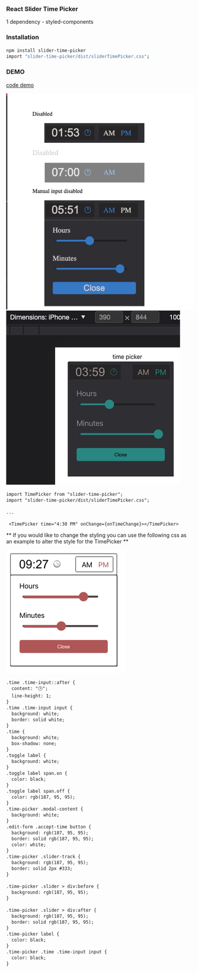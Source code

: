 ### React Slider Time Picker
 
 1 dependency - styled-components 
 
### Installation

```sh
npm install slider-time-picker
import "slider-time-picker/dist/sliderTimePicker.css";
```

### DEMO

[code   demo](https://stackblitz.com/edit/react-ts-ckrgva?file=App.tsx)


 ![desktop](slider.png)
![Mobile](mobile.png)

```JSX
import TimePicker from "slider-time-picker";
import "slider-time-picker/dist/sliderTimePicker.css";

...

 <TimePicker time="4:30 PM" onChange={onTimeChange}></TimePicker>
 ```
** If you would like to change the styling you can use the following css as an example to alter the style for the TimePicker **

![My Image](theme.png)


```JSX
.time .time-input::after {
  content: "🕒";
  line-height: 1;
}
.time .time-input input {
  background: white;
  border: solid white;
}
.time {
  background: white;
  box-shadow: none;
}
.toggle label {
  background: white;
}
.toggle label span.on {
  color: black;
}
.toggle label span.off {
  color: rgb(187, 95, 95);
}
.time-picker .modal-content {
  background: white;
}
.edit-form .accept-time button {
  background: rgb(187, 95, 95);
  border: solid rgb(187, 95, 95);
  color: white;
}
.time-picker .slider-track {
  background: rgb(187, 95, 95);
  border: solid 2px #333;
}

.time-picker .slider > div:before {
  background: rgb(187, 95, 95);
}

.time-picker .slider > div:after {
  background: rgb(187, 95, 95);
  border: solid rgb(187, 95, 95);
}
.time-picker label {
  color: black;
}
.time-picker .time .time-input input {
  color: black;
}

```
